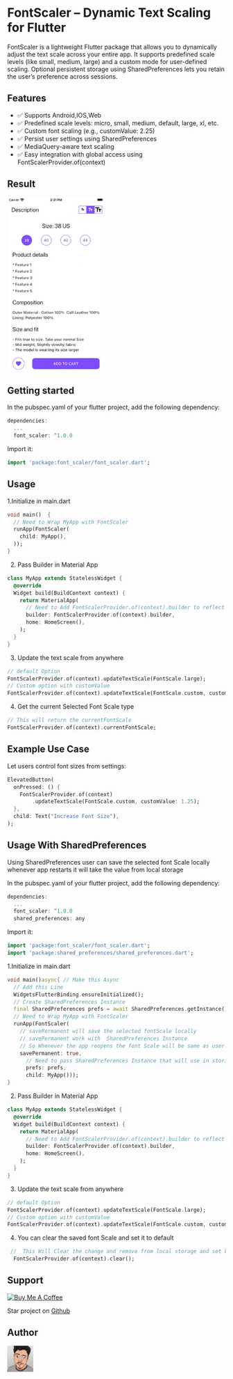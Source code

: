 <!--
This README describes the package. If you publish this package to pub.dev,
this README's contents appear on the landing page for your package.

For information about how to write a good package README, see the guide for
[writing package pages](https://dart.dev/tools/pub/writing-package-pages).

For general information about developing packages, see the Dart guide for
[creating packages](https://dart.dev/guides/libraries/create-packages)
and the Flutter guide for
[developing packages and plugins](https://flutter.dev/to/develop-packages).
-->
 # FontScaler – Dynamic Text Scaling for Flutter

 FontScaler is a lightweight Flutter package that allows you to dynamically adjust the text scale across your entire app. It supports predefined scale levels (like small, medium, large) and a custom mode for user-defined scaling. Optional persistent storage using SharedPreferences lets you retain the user’s preference across sessions.

## Features

<ul>
    <li>✅ Supports Android,IOS,Web</li>
    <li>✅  Predefined scale levels: micro, small, medium, default, large, xl, etc.</li>
    <li>✅  Custom font scaling (e.g., customValue: 2.25)</li>
    <li>✅ Persist user settings using SharedPreferences</li>
    <li>✅ MediaQuery-aware text scaling</li>
   <li>✅ Easy integration with global access using FontScalerProvider.of(context)</li>
  
</ul>

## Result
<img src ="https://github.com/Mirzaazmath/font_scaler/blob/main/ss/result.gif" height ="400">


## Getting started

In the pubspec.yaml of your flutter project, add the following dependency:

```dart
dependencies:
  ...
  font_scaler: ^1.0.0

```
Import it:

```dart
import 'package:font_scaler/font_scaler.dart';

```


## Usage

1.Initialize in main.dart

```dart
void main()  {
  // Need to Wrap MyApp with FontScaler
  runApp(FontScaler(
    child: MyApp(),
  ));
}

```
2. Pass Builder in Material App
   
```dart
class MyApp extends StatelessWidget {
  @override
  Widget build(BuildContext context) {
    return MaterialApp(
      // Need to Add FontScalerProvider.of(context).builder to reflect the changes
      builder: FontScalerProvider.of(context).builder,
      home: HomeScreen(),
    );
  }
}
```
3. Update the text scale from anywhere
   
```dart
// default Option
FontScalerProvider.of(context).updateTextScale(FontScale.large);
// Custom option with customValue
FontScalerProvider.of(context).updateTextScale(FontScale.custom, customValue: 2.4);

```

4. Get the current Selected Font Scale type 
   
```dart
// This will return the currentFontScale 
FontScalerProvider.of(context).currentFontScale;

```
   
## Example Use Case

   Let users control font sizes from settings:
   
```dart
ElevatedButton(
  onPressed: () {
    FontScalerProvider.of(context)
        .updateTextScale(FontScale.custom, customValue: 1.25);
  },
  child: Text("Increase Font Size"),
);


```
## Usage With SharedPreferences 

Using SharedPreferences user can save the selected font Scale locally whenever app
restarts it will take the value from local storage 


In the pubspec.yaml of your flutter project, add the following dependency:

```dart
dependencies:
  ...
  font_scaler: ^1.0.0
  shared_preferences: any

```
Import it:

```dart
import 'package:font_scaler/font_scaler.dart';
import 'package:shared_preferences/shared_preferences.dart';

```


1.Initialize in main.dart

```dart
void main()async{ // Make this Async
  // Add this Line
  WidgetsFlutterBinding.ensureInitialized();
  // Create SharedPreferences Instance
  final SharedPreferences prefs = await SharedPreferences.getInstance();
  // Need to Wrap MyApp with FontScaler
  runApp(FontScaler(
    // savePermanent will save the selected fontScale locally
    // savePermanent work with  SharedPreferences Instance
    // So Whenever the app reopens the font Scale will be same as user selected last time
    savePermanent: true,
      // Need to pass SharedPreferences Instance that will use in storing the data locally
      prefs: prefs,
      child: MyApp()));
}

```
2. Pass Builder in Material App
   
```dart
class MyApp extends StatelessWidget {
  @override
  Widget build(BuildContext context) {
    return MaterialApp(
      // Need to Add FontScalerProvider.of(context).builder to reflect the changes
      builder: FontScalerProvider.of(context).builder,
      home: HomeScreen(),
    );
  }
}
```
3. Update the text scale from anywhere
   
```dart
// default Option
FontScalerProvider.of(context).updateTextScale(FontScale.large);
// Custom option with customValue
FontScalerProvider.of(context).updateTextScale(FontScale.custom, customValue: 1.4);

```
4. You can clear the saved font Scale and set it to default
      
```dart
 //  This Will Clear the change and remove from local storage and set back to default fontScale
  FontScalerProvider.of(context).clear();

```

## Support

<a href="https://www.buymeacoffee.com/Mirza_Azmathullah_Baig" target="_blank"><img src="https://cdn.buymeacoffee.com/buttons/v2/default-yellow.png" alt="Buy Me A Coffee" style="height: 60px !important;width: 217px !important;" ></a>

Star project on  <a href="https://github.com/Mirzaazmath/font_scaler">Github</a>

## Author

<a href="https://github.com/Mirzaazmath" target="_blank"><img src="https://github.com/Mirzaazmath/flutter_60_ui_challange/blob/main/ui_4_watch_store/assets/profile.jpeg" height="60" width ="60"  > </a>

